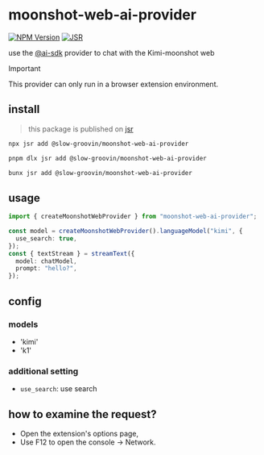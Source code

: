 # moonshot-web-ai-provider

[![NPM Version](https://img.shields.io/npm/v/moonshot-web-ai-provider?color=crimson)](https://www.npmjs.com/package/moonshot-web-ai-provider)
[![JSR](https://jsr.io/badges/@ryoppippi/mirror-jsr-to-npm)](https://jsr.io/@slow-groovin/moonshot-web-ai-provider)

use the [@ai-sdk](https://github.com/vercel/ai) provider to chat with the Kimi-moonshot web

> [!IMPORTANT]
> This provider can only run in a browser extension environment.

## install

> this package is published on [jsr](https://jsr.io/)

```sh
npx jsr add @slow-groovin/moonshot-web-ai-provider
```

```sh
pnpm dlx jsr add @slow-groovin/moonshot-web-ai-provider
```

```sh
bunx jsr add @slow-groovin/moonshot-web-ai-provider
```

## usage

```ts
import { createMoonshotWebProvider } from "moonshot-web-ai-provider";

const model = createMoonshotWebProvider().languageModel("kimi", {
  use_search: true,
});
const { textStream } = streamText({
  model: chatModel,
  prompt: "hello?",
});
```

## config

### models

- 'kimi'
- 'k1'

### additional setting

- `use_search`: use search

## how to examine the request?

- Open the extension's options page,
- Use F12 to open the console -> Network.
